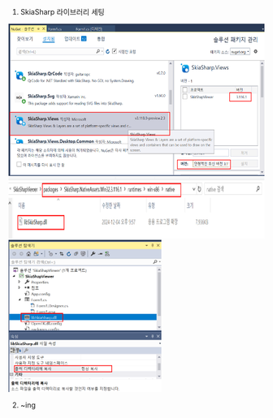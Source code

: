 1. SkiaSharp 라이브러리 세팅
<img src='https://github.com/sigmak/MediaViewer/blob/main/SkiaSharpImageViewer/CSharpProj/skiasharp_sc01.png' widht=150 height=300>
<img src='https://github.com/sigmak/MediaViewer/blob/main/SkiaSharpImageViewer/CSharpProj/skiasharp_sc02.png' widht=40 height=120>
<img src='https://github.com/sigmak/MediaViewer/blob/main/SkiaSharpImageViewer/CSharpProj/skiasharp_sc03.png' widht=250 height=300>

2. ~ing
